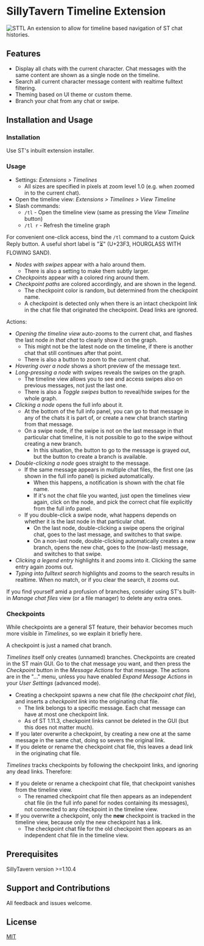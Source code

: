 # SillyTavern Timeline Extension
![STTL](https://github.com/city-unit/SillyTavern-Timelines/assets/140349364/7ef54816-b156-4002-af46-236635b6f0d6)
An extension to allow for timeline based navigation of ST chat histories.


## Features

- Display all chats with the current character. Chat messages with the same content are shown as a single node on the timeline.
- Search all current character message content with realtime fulltext filtering.
- Theming based on UI theme or custom theme.
- Branch your chat from any chat or swipe.

## Installation and Usage

### Installation

Use ST's inbuilt extension installer.

### Usage

- Settings: *Extensions > Timelines*
  - All sizes are specified in pixels at zoom level 1.0 (e.g. when zoomed in to the current chat).
- Open the timeline view: *Extensions > Timelines > View Timeline*
- Slash commands:
  - `/tl` - Open the timeline view (same as pressing the *View Timeline* button)
  - `/tl r` - Refresh the timeline graph

For convenient one-click access, bind the `/tl` command to a custom Quick Reply button. A useful short label is "⏳" (U+23F3, HOURGLASS WITH FLOWING SAND).

- *Nodes with swipes* appear with a halo around them.
  - There is also a setting to make them subtly larger.
- *Checkpoints* appear with a colored ring around them.
- *Checkpoint paths* are colored accordingly, and are shown in the legend.
  - The checkpoint color is random, but determined from the checkpoint name.
  - A checkpoint is detected only when there is an intact checkpoint link in the chat file that originated the checkpoint. Dead links are ignored.

Actions:

- *Opening the timeline view* auto-zooms to the current chat, and flashes the last node *in that chat* to clearly show it on the graph.
  - This might not be the latest node on the timeline, if there is another chat that still continues after that point.
  - There is also a button to zoom to the current chat.
- *Hovering over a node* shows a short preview of the message text.
- *Long-pressing a node* with swipes reveals the swipes on the graph.
  - The timeline view allows you to see and access swipes also on previous messages, not just the last one.
  - There is also a *Toggle swipes* button to reveal/hide swipes for the whole graph.
- *Clicking a node* opens the full info about it.
  - At the bottom of the full info panel, you can go to that message in any of the chats it is part of, or create a new chat branch starting from that message.
  - On a swipe node, if the swipe is not on the last message in that particular chat timeline, it is not possible to go to the swipe without creating a new branch.
    - In this situation, the button to go to the message is grayed out, but the button to create a branch is available.
- *Double-clicking a node* goes straight to the message.
  - If the same message appears in multiple chat files, the first one (as shown in the full info panel) is picked automatically.
    - When this happens, a notification is shown with the chat file name.
    - If it's not the chat file you wanted, just open the timelines view again, click on the node, and pick the correct chat file explicitly from the full info panel.
  - If you double-click a swipe node, what happens depends on whether it is the last node in that particular chat.
    - On the last node, double-clicking a swipe opens the original chat, goes to the last message, and switches to that swipe.
    - On a non-last node, double-clicking automatically creates a new branch, opens the new chat, goes to the (now-last) message, and switches to that swipe.
- *Clicking a legend entry* highlights it and zooms into it. Clicking the same entry again zooms out.
- *Typing into fulltext search* highlights and zooms to the search results in realtime. When no match, or if you clear the search, it zooms out.

If you find yourself amid a profusion of branches, consider using ST's built-in *Manage chat files* view (or a file manager) to delete any extra ones.

### Checkpoints

While checkpoints are a general ST feature, their behavior becomes much more visible in *Timelines*, so we explain it briefly here.

A checkpoint is just a named chat branch.

*Timelines* itself only creates (unnamed) branches. Checkpoints are created in the ST main GUI. Go to the chat message you want, and then press the *Checkpoint* button in the *Message Actions* for that message. The actions are in the "..." menu, unless you have enabled *Expand Message Actions* in your *User Settings* (advanced mode).

- Creating a checkpoint spawns a new chat file (the *checkpoint chat file*), and inserts a *checkpoint link* into the originating chat file.
  - The link belongs to a specific message. Each chat message can have at most one checkpoint link.
  - As of ST 1.11.3, checkpoint links cannot be deleted in the GUI (but this does not matter much).
- If you later overwrite a checkpoint, by creating a new one at the same message in the same chat, doing so severs the original link.
- If you delete or rename the checkpoint chat file, this leaves a dead link in the originating chat file.

*Timelines* tracks checkpoints by following the checkpoint links, and ignoring any dead links. Therefore:

- If you delete or rename a checkpoint chat file, that checkpoint vanishes from the timeline view.
  - The renamed checkpoint chat file then appears as an independent chat file (in the full info panel for nodes containing its messages), not connected to any checkpoint in the timeline view.
- If you overwrite a checkpoint, only the **new** checkpoint is tracked in the timeline view, because only the new checkpoint has a link.
  - The checkpoint chat file for the old checkpoint then appears as an independent chat file in the timeline view.


## Prerequisites

SillyTavern version >=1.10.4

## Support and Contributions

All feedback and issues welcome.

## License

[MIT](https://github.com/city-unit/SillyTavern-Timelines/blob/master/LICENSE)
